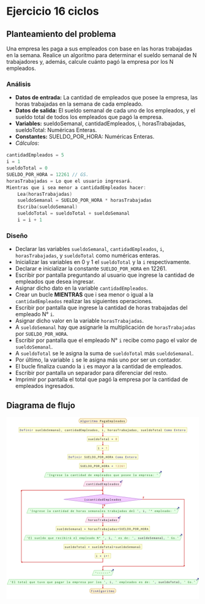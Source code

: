 # Ejercicio 16 ciclos

## Planteamiento del problema

Una empresa les paga a sus empleados con base en las horas trabajadas en la semana. Realice un algoritmo para determinar el sueldo semanal de N trabajadores y, además, calcule cuánto pagó la empresa por los N empleados.

### Análisis

- **Datos de entrada:** La cantidad de empleados que posee la empresa, las horas trabajadas en la semana de cada empleado.
- **Datos de salida:** El sueldo semanal de cada uno de los empleados, y el sueldo total de todos los empleados que pagó la empresa.
- **Variables:** sueldoSemanal, cantidadEmpleados, i, horasTrabajadas, sueldoTotal: Numéricas Enteras.
- **Constantes:** SUELDO_POR_HORA: Numéricas Enteras.
- *Cálculos*:
```C
cantidadEmpleados = 5
i = 1
sueldoTotal = 0
SUELDO_POR_HORA = 12261 // GS.
horasTrabajadas = Lo que el usuario ingresará.
Mientras que i sea menor a cantidadEmpleados hacer:
    Lea(horasTrabajadas)
    sueldoSemanal = SUELDO_POR_HORA * horasTrabajadas
    Escriba(sueldoSemanal)
    sueldoTotal = sueldoTotal + sueldoSemanal
    i = i + 1
```

### Diseño

- Declarar las variables `sueldoSemanal`, `cantidadEmpleados`, `i`, `horasTrabajadas`, y `sueldoTotal` como numéricas enteras.
- Inicializar las variables en 0 y 1 el `sueldoTotal` y la `i` respectivamente.
- Declarar e inicializar la constante `SUELDO_POR_HORA` en 12261.
- Escribir por pantalla preguntando al usuario que ingrese la cantidad de empleados que desea ingresar.
- Asignar dicho dato en la variable `cantidadEmpleados`.
- Crear un bucle **MIENTRAS** que i sea menor o igual a la `cantidadEmpleados` realizar las siguientes operaciones.
- Escribir por pantalla que ingrese la cantidad de horas trabajadas del empleado N° `i`.
- Asignar dicho valor en la variable `horasTrabajadas`.
- A `sueldoSemanal` hay que asignarle la multiplicación de `horasTrabajadas` por `SUELDO_POR_HORA`.
- Escribir por pantalla que el empleado N° `i` recibe como pago el valor de `sueldoSemanal`.
- A `sueldoTotal` se le asigna la suma de `sueldoTotal` más `sueldoSemanal`.
- Por último, la variable `i` se le asigna más uno por ser un contador.
- El bucle finaliza cuando la `i` es mayor a la cantidad de empleados.
- Escribir por pantalla un separador para diferenciar del resto.
- Imprimir por pantalla el total que pagó la empresa por la cantidad de empleados ingresados.

## Diagrama de flujo

![DFD del ejercicio 16 ciclos](./Ejercicio16DFD.png)
